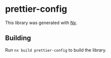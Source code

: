 # prettier-config

This library was generated with [Nx](https://nx.dev).

## Building

Run `nx build prettier-config` to build the library.
